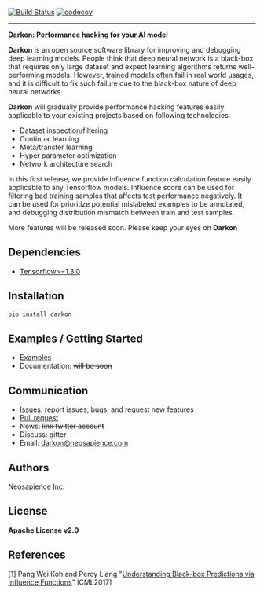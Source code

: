 [![Build Status](https://travis-ci.org/darkonhub/darkon.svg?branch=master)](https://travis-ci.org/darkonhub/darkon)
[![codecov](https://codecov.io/gh/darkonhub/darkon/branch/master/graph/badge.svg)](https://codecov.io/gh/darkonhub/darkon)

---------------------------------------------------

**Darkon: Performance hacking for your AI model**

**Darkon** is an open source software library for improving and debugging deep learning models. People think that deep neural network is a black-box that requires only large dataset and expect learning algorithms returns well-performing models. However, trained models often fail in real world usages, and it is difficult to fix such failure due to the black-box nature of deep neural networks.

**Darkon** will gradually provide performance hacking features easily applicable to your existing projects based on following technologies.
- Dataset inspection/filtering
- Continual learning
- Meta/transfer learning
- Hyper parameter optimization
- Network architecture search

In this first release, we provide influence function calculation feature easily applicable to any Tensorflow models. Influence score can be used for filtering bad training samples that affects test performance negatively. It can be used for prioritize potential mislabeled examples to be annotated, and debugging distribution mismatch between train and test samples.

More features will be released soon. Please keep your eyes on **Darkon**

## Dependencies
- [Tensorflow>=1.3.0](https://github.com/tensorflow/tensorflow)

## Installation
```bash
pip install darkon
```

## Examples / Getting Started 
- [Examples](https://github.com/darkonhub/darkon-examples) 
- Documentation: ~~will be soon~~  

## Communication
- [Issues](https://github.com/darkonhub/darkon/issues): report issues, bugs, and request new features
- [Pull request](https://github.com/darkonhub/darkon/pulls)
- News: ~~link twitter account~~
- Discuss: ~~gitter~~
- Email: [darkon@neosapience.com](mailto:darkon@neosapience.com) 

## Authors
[Neosapience Inc.](http://www.neosapience.com)

## License
**Apache License v2.0**

## References
[1] Pang Wei Koh and Percy Liang "[Understanding Black-box Predictions via Influence Functions](https://arxiv.org/abs/1703.04730)" ICML2017]
